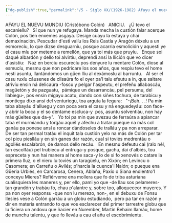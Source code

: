```yaml
---
{"dg-publish":true,"permalink":"/5 - Siglo XX/(1926-1982) Afayu el nuevu mundiu/","tags":["#Siglo_20","central","Julián_Burgos_Pascual","escrito","Mieres","poema"]}
---
```



AFAYU EL NUEVU MUNDIU
(Cristóbono Colón)
 
ANICIU.
 
¿Ú tevo el escaniellu?
 
Sí que nun ye refugaya. 
Manda mecha la custión 
falar acerque Colón, 
pos tien enxemes asgaya. 
Desige cuayu la estaya 
y chai demaxinación. 
Pescudar d'esti valíu 
los Reis Castía y Aragón 
déxelu a un esmorecíu, 
lo que dizse desguarníu, 
posque acarria esmolición 
y aquesti ye el casu míu
por meteme a remellón, 
que ya toi más que pruyíu.
 
Enque soi daqué albardón 
y dello toi alvirtíu, 
deprendí ansí la llición 
que vo dicer d'asistíu:
 
Naz en berciu escurecíu 
pos denyure lu mentare 
Colón, diose al esmucíu, 
mesmu que non pedricare 
los sos años, que respíu 
tevo el home nesti asuntu, 
llantándomos un güen llíu 
al dexámoslu al barruntu.
 
Al ser el casu ruxíu 
cáusenes de clisaúra 
fo el oyer pa'l talu efeutu 
a ín, que saltare atrivíu 
ensin ná delicaúra 
-foscu y pelgar l'aspeutu, 
el prefeñu allabascáu, 
magüetón y de pazguatu,
 pámique un desarrancáu, 
pel persumu, del llabiegu-, 
pos ensin migayu acatu, 
dando con siñes tochura, 
de tarabicu y montiegu 
dixo ansí del venturiegu, 
toa arguta la fegura:
 
"-¡Bah. . .! Pa min taba abayáu 
d'alluegu y con poca xera
el casu y ná enguedeyáu: 
con face-y abrir la boca 
y el so dentame escluca-y
 pos, asuntu solventiáu, 
non hay más güeltes que da-y".
 
Yo toi pa min que avezau 
de ferraúra a apiancar 
taba el murmiandu y torgáu 
aquél y afechu a tratar 
pueque na más col ganáu 
pa ponese ansí a roncar 
dándoseles de tralláu 
y pa non arreparar.
 
De ser tan permal tratáu 
el inquit tala custión 
yelo na más de Colón 
per tar col picu pieslláu
y en sin ganes dar razón, 
cual si toviés medrentáu 
o agoliés escalabrón, 
de damos dello recáu.
 
En mesmu defeutu cai 
(ralo nél, tan escolfáu) 
pel trubiecu al entruga-y
posque, gachu, dai d'albiés,
tou espreceta y nun hai
manera al home saca-y 
lo de si fo xenovés 
o catare la primera lluz, 
o el nieru lu toviés 
un taragüelu, en Xixón; 
en Levincu o Casomera; 
en Carreñu o Avilés; 
p'harcia la cuenca'l Nalón;
o pueque ena Güeria Urbiés,
en Carcarosa, Cenera, 
Ablaña, Paxío o Siana 
endientro'l conceyu Mieres?
Refiérveme ena mollera 
que fo de triba asturiana 
cualisquiera les maneres 
y, per ello, pami yo 
que -de llau sos pelameres-
tan grandón y trabáu fo, 
chau p'alantre y, sobre too, 
alloqueceor muyeres. 
Y pa non oyer responsu 
-que non lu merezo, non-, 
en el debuxu de Fonsu 
Ilesies vese a Colón 
garráu a un globu estudiando,
 pero pa tar en razón 
y dir en materia entrando
to que vos esclarecer
del primer tarrestre globu
que lu ficiera un andovu
que ñacier en Nurember,
Martín Behaim llamáu,
home de munchu talentu,
y que fo lleváu a cau
el añu el escobrimientu.